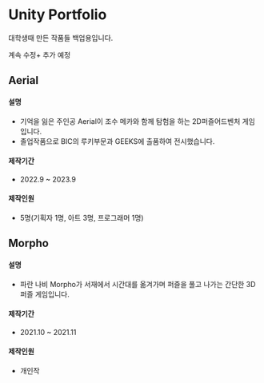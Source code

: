 Unity Portfolio
=============

대학생때 만든 작품들 백업용입니다.

계속 수정+ 추가 예정
## Aerial
#### 설명
- 기억을 잃은 주인공 Aerial이 조수 메카와 함께 탐험을 하는 2D퍼즐어드벤처 게임입니다.
- 졸업작품으로 BIC의 루키부문과 GEEKS에 출품하여 전시했습니다.
#### 제작기간
- 2022.9 ~ 2023.9
#### 제작인원
- 5명(기획자 1명, 아트 3명, 프로그래머 1명) 
## Morpho
#### 설명
- 파란 나비 Morpho가 서재에서 시간대를 옮겨가며 퍼즐을 풀고 나가는 간단한 3D퍼즐 게임입니다.
#### 제작기간
- 2021.10 ~ 2021.11
#### 제작인원
- 개인작
